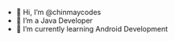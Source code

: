 - 👋 Hi, I’m @chinmaycodes
- 👀 I’m a Java Developer
- 🌱 I’m currently learning Android Development

<!---
chinmaycodes/chinmaycodes is a ✨ special ✨ repository because its `README.md` (this file) appears on your GitHub profile.
You can click the Preview link to take a look at your changes.
--->
